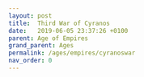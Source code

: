 ```yaml
---
layout: post
title:  Third War of Cyranos
date:   2019-06-05 23:37:26 +0100
parent: Age of Empires
grand_parent: Ages
permalink: /ages/empires/cyranoswar
nav_order: 0
---
```

